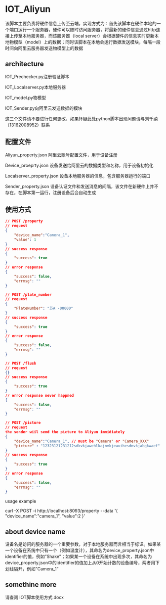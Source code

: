 # IOT_Aliyun

该脚本主要负责将硬件信息上传至云端，实现方式为：首先该脚本在硬件本地的一个端口运行一个服务器，硬件可以随时访问服务器，将最新的硬件信息通过http连接上传至本地服务器，而该服务器（local server）会根据硬件的信息实时更新本地物模型（model）上的数据；同时该脚本在本地会运行数据发送模块，每隔一段时间向阿里云服务器发送物模型上的数据

## architecture
IOT_Prechecker.py注册验证脚本

IOT_Localserver.py本地服务器

IOT_model.py物模型

IOT_Sender.py向阿里云发送数据的模块

这三个文件请不要进行任何更改，如果怀疑此处python脚本出现问题请与刘千禧（13162008952）联系

## 配置文件
Aliyun_property.json 阿里云账号配置文件，用于设备注册

Device_proeprty.json 设备发送给阿里云的数据类型和名称，用于设备初始化

Localserver_property.json 设备本地服务器的信息，包含服务器运行的端口

Sender_property.json 设备认证文件和发送消息的间隔，该文件在新硬件上并不存在，在脚本第一运行，注册设备后会自动生成

## 使用方式

```json
// POST /property
// request
{
    "device_name":"Camera_1",
    "value": 1
}
// success response
{
    "success": true
}
// error response 
{
    "success": false,
    "errmsg": ""
}

// POST /plate_number
// request
{
    "PlateNumber": "苏A -00000"
}
// success response
{
    "success": true
}
// error response 
{
    "success": false,
    "errmsg": ""
}

// POST /flush
// request
{}
// success response
{
    "success": true
}
// error response never happned
{
    "success": false,
    "errmsg": ""
}

// POST /picture
// request
the sender wiil send the picture to Aliyun immidiately
{
    "device_name":"Camera_1", // must be "Camera" or "Camera_XXX" 
    "picture" : "12323121231212sdkvkjawehlkajnvkjeauihesdnvkjabgkwaef" // base64 string
}
// success response
{
    "success": true
}
// error response 
{
    "success": false,
    "errmsg": ""
}
```
usage example

curl -X POST -i http://localhost:8093/property --data '{
    "device_name":"camera_1",
    "value":2
}'


## about device name

设备名是访问的服务器的一个重要参数，对于本地服务器而言相当于标识。如果某一个设备在系统中只有一个（例如温度计），其命名为device_property.json中identifier的值，例如”Shake”；如果某一个设备在系统中出现多次，其命名为device_property.json中的identifier的值加上从0开始计数的设备编号，两者用下划线隔开，例如”Camera_1”

## somethine more
请查阅 IOT脚本使用方式.docx
